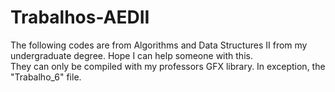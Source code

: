 # Trabalhos-AEDII
The following codes are from Algorithms and Data Structures II from my undergraduate degree. Hope I can help someone with this.<br>
They can only be compiled with my professors GFX library. In exception, the "Trabalho_6" file.
